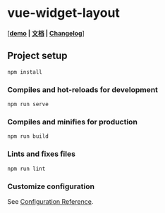 # vue-widget-layout

[**[demo](https://suzedong.github.io/vue-widget-layout/demo/index.html) | [文档](https://suzedong.github.io/vue-widget-layout/) | [Changelog](/CHANGELOG.md)**]

## Project setup
```
npm install
```

### Compiles and hot-reloads for development
```
npm run serve
```

### Compiles and minifies for production
```
npm run build
```

### Lints and fixes files
```
npm run lint
```

### Customize configuration
See [Configuration Reference](https://cli.vuejs.org/config/).
